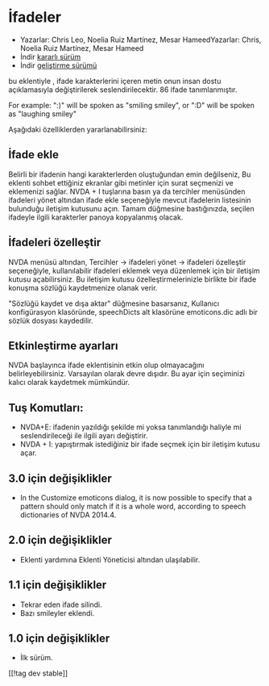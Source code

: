 # İfadeler #

* Yazarlar: Chris Leo, Noelia Ruiz Martínez, Mesar HameedYazarlar: Chris,
  Noelia Ruiz Martínez, Mesar Hameed
* İndir [kararlı sürüm][1]
* İndir [geliştirme sürümü][2]

bu eklentiyle , ifade karakterlerini içeren metin onun insan dostu
açıklamasıyla değiştirilerek seslendirilecektir. 86 ifade tanımlanmıştır.

For example: ":)" will be spoken as "smiling smiley", or ":D" will be spoken
as "laughing smiley"

Aşağıdaki özelliklerden yararlanabilirsiniz:

## İfade ekle ##

Belirli bir ifadenin hangi karakterlerden oluştuğundan emin değilseniz, Bu eklenti sohbet ettiğiniz ekranlar gibi metinler için surat seçmenizi ve eklemenizi sağlar.
NVDA + I tuşlarına basın ya da tercihler menüsünden ifadeleri yönet altından ifade ekle seçeneğiyle
mevcut ifadelerin listesinin bulunduğu iletişim kutusunu açın.
Tamam düğmesine bastığınızda, seçilen ifadeyle ilgili karakterler panoya kopyalanmış olacak.


## İfadeleri özelleştir ##

NVDA menüsü altından, Tercihler -> ifadeleri yönet -> ifadeleri özelleştir seçeneğiyle, kullanılabilir ifadeleri eklemek veya düzenlemek için bir iletişim kutusu açabilirsiniz.
Bu iletişim kutusu özelleştirmelerinizle birlikte bir ifade konuşma sözlüğü kaydetmenize olanak verir.

"Sözlüğü kaydet ve dışa aktar" düğmesine basarsanız, Kullanıcı konfigürasyon
klasöründe, speechDicts alt klasörüne emoticons.dic adlı bir sözlük dosyası
kaydedilir.


## Etkinleştirme ayarları ##

NVDA başlayınca ifade eklentisinin etkin olup olmayacağını
belirleyebilirsiniz. Varsayılan olarak devre dışıdır.  Bu ayar için
seçiminizi kalıcı olarak kaydetmek mümkündür.

## Tuş Komutları: ##

*	NVDA+E: ifadenin yazıldığı şekilde mi yoksa tanımlandığı haliyle mi
  seslendirileceği ile ilgili ayarı değiştirir.
*	NVDA + I: yapıştırmak istediğiniz bir ifade seçmek için bir iletişim
  kutusu açar.

## 3.0 için değişiklikler ##

* In the Customize emoticons dialog, it is now possible to specify that a
  pattern should only match if it is a whole word, according to speech
  dictionaries of NVDA 2014.4.


## 2.0 için değişiklikler ##

* Eklenti yardımına Eklenti Yöneticisi altından ulaşılabilir.

## 1.1 için değişiklikler ##

* Tekrar eden ifade silindi.
* Bazı smileyler eklendi.

## 1.0 için değişiklikler ##

* İlk sürüm.

[[!tag dev stable]]

[1]: http://addons.nvda-project.org/files/get.php?file=emo

[2]: http://addons.nvda-project.org/files/get.php?file=emo-dev
